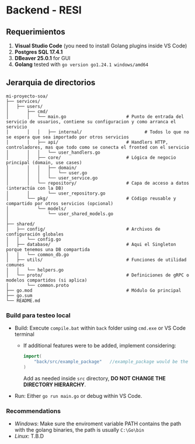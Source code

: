 # Backend - RESI

## Requerimientos
1. **Visual Studio Code** (you need to install Golang plugins inside VS Code)  
2. **Postgres SQL 17.4.1**  
3. **DBeaver 25.0.1** for GUI 
4. **Golang** tested with ```go version go1.24.1 windows/amd64```

## Jerarquia de directorios

```
mi-proyecto-soa/
├── services/
│   ├── users/
│       ├── cmd/
│       │   └── main.go         			  # Punto de entrada del servicio de usuarios, contiene su configuracion y como arranca el servicio
│       │   │   ├── internal/          				 # Todos lo que no se espera que sea importado por otros servicios
│       │   ├── api/              			  # Handlers HTTP, controladores, mas que todo como se conecta el fronted con el servicio
│       │   │   └── user_handlers.go
│       │   ├── core/             			  # Lógica de negocio principal (domain, use cases)
│       │   │   ├── domain/
│       │   │   │   └── user.go
│       │   │   └── user_service.go
│       │   └── repository/       			  # Capa de acceso a datos (interactúa con la DB)
│       │       └── user_repository.go
│       └── pkg/                 		      # Código reusable y compartido por otros servicios (opcional)
│           └── models/
│               └── user_shared_models.go
│
├── shared/
│   ├── config/                   			  # Archivos de configuración globales
│   │   └── config.go
│   ├── database/                   	      # Aqui el Singleton porque tenemos una DB compartida
│   │   └── common_db.go
│   ├── utils/                    			  # Funciones de utilidad comunes
│   │   └── helpers.go
│   └── proto/                    			  # Definiciones de gRPC o modelos compartidos (si aplica)
│       └── common.proto
├── go.mod                        			  # Módulo Go principal
├── go.sum
└── README.md
```

### Build para testeo local
- Build: Execute ```compile.bat``` within ```back``` folder using ```cmd.exe``` or VS Code terminal
	- If additional features were to be added, implement considering:
		```go 
		import(
			"back/src/example_package"   //example_package would be the new directory within "src" dir.
		)
		```
		Add as needed inside ```src``` directory, **DO NOT CHANGE THE DIRECTORY HIERARCHY**.  
		
- Run:  Either ```go run main.go``` or debug within VS Code.

### Recommendations
- *Windows*: Make sure the enviroment variable PATH contains the path with the golang binaries, the path is usually ```C:\Go\bin``` 
- *Linux*: T.B.D
